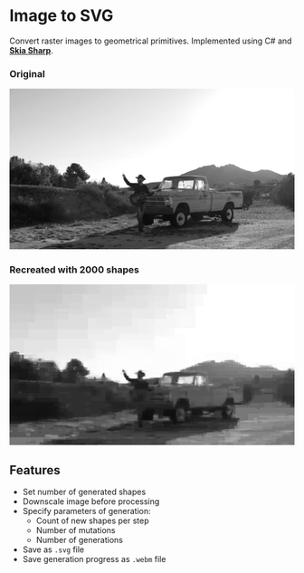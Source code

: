 # Image to SVG

Convert raster images to geometrical primitives. Implemented using C# and [**Skia Sharp**](https://github.com/mono/SkiaSharp).

### Original

![Original image](readme/image.png)

### Recreated with 2000 shapes

![Image recreated with 2000 shapes](readme/wheelerwalkerjr.svg)

## Features

-   Set number of generated shapes
-   Downscale image before processing
-   Specify parameters of generation:
    -   Count of new shapes per step
    -   Number of mutations
    -   Number of generations
-   Save as `.svg` file
-   Save generation progress as `.webm` file
